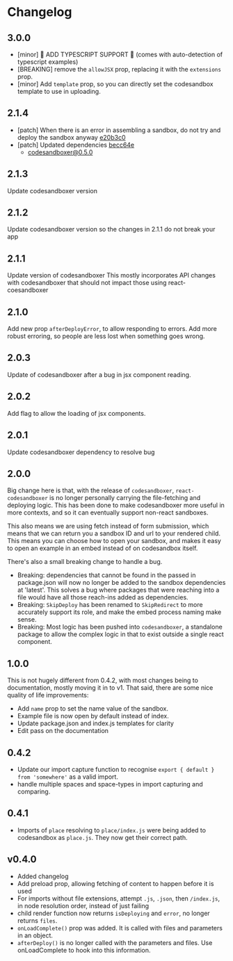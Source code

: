 # Changelog

## 3.0.0

- [minor] 🎉 ADD TYPESCRIPT SUPPORT 🎉 (comes with auto-detection of typescript examples)
- [BREAKING] remove the `allowJSX` prop, replacing it with the `extensions` prop.
- [minor] Add `template` prop, so you can directly set the codesandbox template to use in uploading.

## 2.1.4
- [patch] When there is an error in assembling a sandbox, do not try and deploy the sandbox anyway [e20b3c0](e20b3c0)
- [patch] Updated dependencies [becc64e](becc64e)
  - codesandboxer@0.5.0

## 2.1.3

Update codesandboxer version

## 2.1.2

Update codesandboxer version so the changes in 2.1.1 do not break your app

## 2.1.1

Update version of codesandboxer
This mostly incorporates API changes with codesandboxer that should not impact
those using react-coesandboxer

## 2.1.0

Add new prop `afterDeployError`, to allow responding to errors.
Add more robust erroring, so people are less lost when something goes wrong.

## 2.0.3

Update of codesandboxer after a bug in jsx component reading.

## 2.0.2

Add flag to allow the loading of jsx components.

## 2.0.1

Update codesandboxer dependency to resolve bug

## 2.0.0

Big change here is that, with the release of `codesandboxer`, `react-codesandboxer` is no longer personally carrying the file-fetching and deploying logic. This has been done to make codesandboxer more useful in more contexts, and so it can eventually support non-react sandboxes.

This also means we are using fetch instead of form submission, which means that we can return you a sandbox ID and url to your rendered child. This means you can choose how to open your sandbox, and makes it easy to open an example in an embed instead of on codesandbox itself.

There's also a small breaking change to handle a bug.

* Breaking: dependencies that cannot be found in the passed in package.json will now no longer be added to the sandbox dependencies at 'latest'. This solves a bug where packages that were reaching into a file would have all those reach-ins added as dependencies.
* Breaking: `SkipDeploy` has been renamed to `SkipRedirect` to more accurately support its role, and make the embed process naming make sense.
* Breaking: Most logic has been pushed into `codesandboxer`, a standalone package to allow the complex logic in that to exist outside a single react component.

## 1.0.0

This is not hugely different from 0.4.2, with most changes being to documentation, mostly moving it in to v1. That said, there are some nice quality of life improvements:

* Add `name` prop to set the name value of the sandbox.
* Example file is now open by default instead of index.
* Update package.json and index.js templates for clarity
* Edit pass on the documentation

## 0.4.2

* Update our import capture function to recognise `export { default } from 'somewhere'` as a valid import.
* handle multiple spaces and space-types in import capturing and comparing.

## 0.4.1

* Imports of `place` resolving to `place/index.js` were being added to codesandbox as `place.js`. They now get their correct path.

## v0.4.0

* Added changelog
* Add preload prop, allowing fetching of content to happen before it is used
* For imports without file extensions, attempt `.js`, `.json`, then `/index.js`, in node resolution order, instead of just failing
* child render function now returns `isDeploying` and `error`, no longer returns `files`.
* `onLoadComplete()` prop was added. It is called with files and parameters in an object.
* `afterDeploy()` is no longer called with the parameters and files. Use onLoadComplete to hook into this information.
